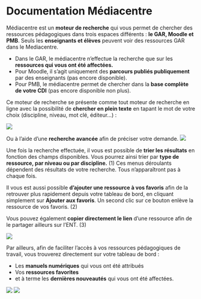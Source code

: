 # Documentation Médiacentre

Médiacentre est un **moteur de recherche** qui vous permet de chercher des ressources pédagogiques dans trois espaces différents : **le GAR, Moodle et PMB**.
Seuls les **enseignants et élèves** peuvent voir des ressources GAR dans le Mediacentre.

* Dans le GAR, le médiacentre n’effectue la recherche que sur les **ressources qui vous ont été affectées.**
* Pour Moodle, il s’agit uniquement des **parcours publiés publiquement** par des enseignants \(pas encore disponible\).
* Pour PMB, le médiacentre permet de chercher dans la **base complète de votre CDI** \(pas encore disponible non plus\).

Ce moteur de recherche se présente comme tout moteur de recherche en ligne avec la possibilité de **chercher en plein texte** en tapant le mot de votre choix \(discipline, niveau, mot clé, éditeur…\) :

![](.gitbook/assets/mediacentre_barre-de-recherche.png)

Ou à l’aide d’une **recherche avancée** afin de préciser votre demande.
![](.gitbook/assets/mediacentre_recherche-avancee.png)

Une fois la recherche effectuée, il vous est possible de **trier les résultats** en fonction des champs disponibles. Vous pourrez ainsi trier par **type de ressource, par niveau ou par discipline.** \(1\) Ces menus déroulants dépendent des résultats de votre recherche. Tous n’apparaîtront pas à chaque fois.

Il vous est aussi possible **d’ajouter une ressource à vos favoris** afin de la retrouver plus rapidement depuis votre tableau de bord, en cliquant simplement sur **Ajouter aux favoris**. Un second clic sur ce bouton enlève la ressource de vos favoris. \(2\)

Vous pouvez également **copier directement le lien** d’une ressource afin de le partager ailleurs sur l’ENT. \(3\)

![](.gitbook/assets/mediacentre_resultat_recherche.png)

Par ailleurs, afin de faciliter l’accès à vos ressources pédagogiques de travail, vous trouverez directement sur votre tableau de bord :
*	Les **manuels numériques** qui vous ont été attribués
*	Vos **ressources favorites**
* et à terme les **dernières nouveautés** qui vous ont été affectées.

![](.gitbook/assets/mediacentre_mes-manuels.png)
![](.gitbook/assets/mediacentre_mes-favoris.png)
